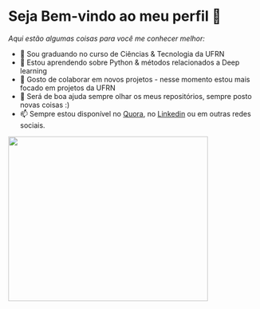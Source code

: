 # Seja Bem-vindo ao meu perfil 👋

*Aqui estão algumas coisas para você me conhecer melhor:*

- 🔭 Sou graduando no curso de Ciências & Tecnologia da UFRN
- 🌱 Estou aprendendo sobre Python & métodos relacionados a Deep learning
- 👯 Gosto de colaborar em novos projetos - nesse momento estou mais focado em projetos da UFRN
- 💬 Será de boa ajuda sempre olhar os meus repositórios, sempre posto novas coisas :)
- 📫 Sempre estou disponível no [Quora](https://pt.quora.com/profile/Leonardo-Saads-Pinto), no [Linkedin](https://www.linkedin.com/in/leonardo-saads-pinto-5a61731b4/) ou em outras redes sociais.

<img style="-webkit-user-select: none;margin: auto;cursor: zoom-in;" src="https://sharasolutions.com/wp-content/uploads/2019/01/programming.gif" width="400" height="330">
